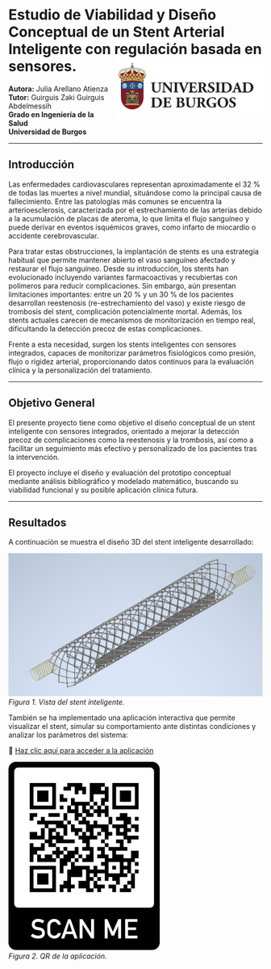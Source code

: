 # Estudio de Viabilidad y Diseño Conceptual de un Stent Arterial Inteligente con regulación basada en sensores. <img src='imag/universidad_burgos.jpg' align="right" height="120" />
**Autora:** Julia Arellano Atienza  
**Tutor:** Guirguis Zaki Guirguis Abdelmessih  
**Grado en Ingeniería de la Salud**  
**Universidad de Burgos** 

---

## Introducción

Las enfermedades cardiovasculares representan aproximadamente el 32 % de todas las muertes a nivel mundial, situándose como la principal causa de fallecimiento. Entre las patologías más comunes se encuentra la arterioesclerosis, caracterizada por el estrechamiento de las arterias debido a la acumulación de placas de ateroma, lo que limita el flujo sanguíneo y puede derivar en eventos isquémicos graves, como infarto de miocardio o accidente cerebrovascular.

Para tratar estas obstrucciones, la implantación de stents es una estrategia habitual que permite mantener abierto el vaso sanguíneo afectado y restaurar el flujo sanguíneo. Desde su introducción, los stents han evolucionado incluyendo variantes farmacoactivas y recubiertas con polímeros para reducir complicaciones. Sin embargo, aún presentan limitaciones importantes: entre un 20 % y un 30 % de los pacientes desarrollan reestenosis (re-estrechamiento del vaso) y existe riesgo de trombosis del stent, complicación potencialmente mortal. Además, los stents actuales carecen de mecanismos de monitorización en tiempo real, dificultando la detección precoz de estas complicaciones.

Frente a esta necesidad, surgen los stents inteligentes con sensores integrados, capaces de monitorizar parámetros fisiológicos como presión, flujo o rigidez arterial, proporcionando datos continuos para la evaluación clínica y la personalización del tratamiento.

---
## Objetivo General

El presente proyecto tiene como objetivo el diseño conceptual de un stent inteligente con sensores integrados, orientado a mejorar la detección precoz de complicaciones como la reestenosis y la trombosis, así como a facilitar un seguimiento más efectivo y personalizado de los pacientes tras la intervención.

El proyecto incluye el diseño y evaluación del prototipo conceptual mediante análisis bibliográfico y modelado matemático, buscando su viabilidad funcional y su posible aplicación clínica futura.

---
## Resultados

A continuación se muestra el diseño 3D del stent inteligente desarrollado:

![Modelo 3D del Stent Inteligente](imag/Stent_final.png)  
*Figura 1. Vista del stent inteligente.*

También se ha implementado una aplicación interactiva que permite visualizar el stent, simular su comportamiento ante distintas condiciones y analizar los parámetros del sistema:

🔗 [Haz clic aquí para acceder a la aplicación](https://tfg-gis-stent-inteligente.streamlit.app/)

![Aplicación](imag/qr.png)  
*Figura 2. QR de la aplicación.*
